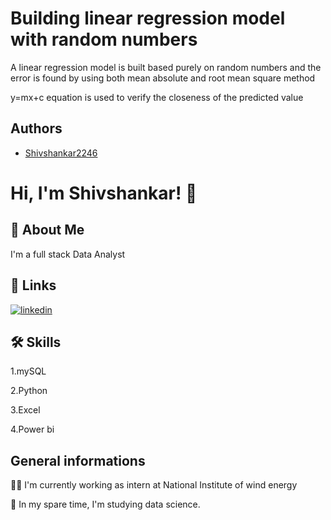 
# Building linear regression model with random numbers


A linear regression model is built based purely on random numbers and the error is found by using both mean absolute and root mean square method


y=mx+c equation is used to verify the closeness of the predicted value
## Authors

- [Shivshankar2246](https://github.com/Shivshankar2246)


# Hi, I'm Shivshankar! 👋


## 🚀 About Me
I'm a full stack Data Analyst



## 🔗 Links

[![linkedin](https://www.linkedin.com/in/shivshankar-s-aa3109235/)](https://www.linkedin.com/)



## 🛠 Skills
1.mySQL

2.Python

3.Excel

4.Power bi




## General informations
👩‍💻 I'm currently working as intern at National Institute of wind energy

🧠 In my spare time, I'm studying data science.







